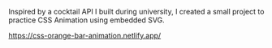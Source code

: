 Inspired by a cocktail API I built during university, I created a small project to practice CSS Animation using embedded SVG.

https://css-orange-bar-animation.netlify.app/

